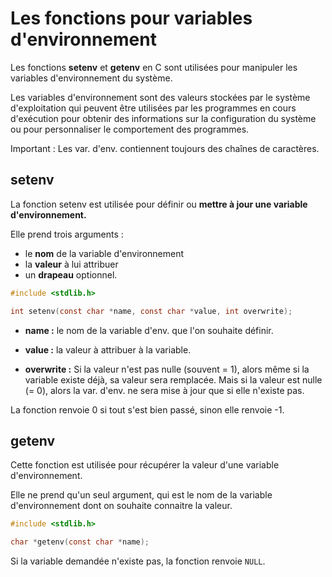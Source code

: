 # Les fonctions pour variables d'environnement

Les fonctions **setenv** et **getenv** en C sont utilisées pour manipuler les variables d'environnement du système.

 Les variables d'environnement sont des valeurs stockées par le système d'exploitation qui peuvent être utilisées par les programmes en cours d'exécution pour obtenir des informations sur la configuration du système ou pour personnaliser le comportement des programmes.

 Important : Les var. d'env. contiennent toujours des chaînes de caractères. 


 ##  setenv
 La fonction setenv est utilisée pour définir ou **mettre à jour une variable d'environnement.**

Elle prend trois arguments : 
* le **nom** de la variable d'environnement
* la **valeur** à lui attribuer
*  un **drapeau** optionnel.

```c
#include <stdlib.h>

int setenv(const char *name, const char *value, int overwrite);
```

* **name :** le nom de la variable d'env. que l'on souhaite définir. 

* **value :** la valeur à attribuer à la variable. 

* **overwrite :** Si la valeur n'est pas nulle (souvent = 1), alors même si la variable existe déjà, sa valeur sera remplacée. 
Mais si la valeur est nulle (= 0), alors la var. d'env. ne sera mise à jour que si elle n'existe pas. 

La fonction renvoie 0 si tout s'est bien passé, sinon elle renvoie -1. 

## getenv
Cette fonction est utilisée pour récupérer la valeur d'une variable d'environnement. 

Elle ne prend qu'un seul argument, qui est le nom de la variable d'environnement dont on souhaite connaitre la valeur. 

```c
#include <stdlib.h>

char *getenv(const char *name);
```
Si la variable demandée n'existe pas, la fonction renvoie `NULL`.
